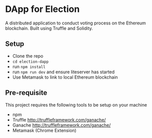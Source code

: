 # DApp for Election
A distributed application to conduct voting process on the Ethereum blockchain. Built using Truffle and Solidity.

## Setup
* Clone the repo
* `cd election-dapp`
* run `npm install`
* run `npm run dev` and ensure liteserver has started
* Use Metamask to link to local Ethereum blockchain

## Pre-requisite
This project requires the following tools to be setup on your machine
* npm
* Truffle <a href = "http://truffleframework.com/">http://truffleframework.com/ganache/</a>
* Ganache <a href = "http://truffleframework.com/ganache/">http://truffleframework.com/ganache/</a>
* Metamask (Chrome Extension)
